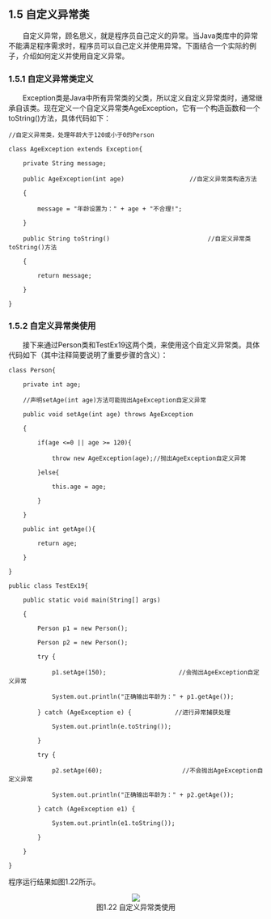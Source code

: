 ## 1.5  自定义异常类


&emsp;&emsp;自定义异常，顾名思义，就是程序员自己定义的异常。当Java类库中的异常不能满足程序需求时，程序员可以自己定义并使用异常。下面结合一个实际的例子，介绍如何定义并使用自定义异常。

### 1.5.1  自定义异常类定义  

&emsp;&emsp;Exception类是Java中所有异常类的父类，所以定义自定义异常类时，通常继承自该类。现在定义一个自定义异常类AgeException，它有一个构造函数和一个toString()方法，具体代码如下：


```
//自定义异常类，处理年龄大于120或小于0的Person

class AgeException extends Exception{

    private String message;

    public AgeException(int age)                  //自定义异常类构造方法

    {

        message = "年龄设置为：" + age + "不合理!";

    }

    public String toString()                           //自定义异常类toString()方法

    {

        return message;

    }

}
```
### 1.5.2  自定义异常类使用  

&emsp;&emsp;接下来通过Person类和TestEx19这两个类，来使用这个自定义异常类。具体代码如下（其中注释简要说明了重要步骤的含义）：


```
class Person{

    private int age;

    //声明setAge(int age)方法可能抛出AgeException自定义异常

    public void setAge(int age) throws AgeException 

    {

        if(age <=0 || age >= 120){

            throw new AgeException(age);//抛出AgeException自定义异常

        }else{

            this.age = age;

        }

    }

    public int getAge(){

        return age;

    }

}

public class TestEx19{

    public static void main(String[] args) 

    {

        Person p1 = new Person();

        Person p2 = new Person();

        try {

            p1.setAge(150);                    //会抛出AgeException自定义异常

            System.out.println("正确输出年龄为：" + p1.getAge());

        } catch (AgeException e) {            //进行异常捕获处理

            System.out.println(e.toString());

        }

        try {

            p2.setAge(60);                      //不会抛出AgeException自定义异常

            System.out.println("正确输出年龄为：" + p2.getAge());

        } catch (AgeException e1) {

            System.out.println(e1.toString());

        }

    }

}
```


程序运行结果如图1.22所示。


<center><img src="https://labfile.oss.aliyuncs.com/library/textbook-java2/img/d1z/tu1.22.png" /></center>   
<center>图1.22  自定义异常类使用</center>   





